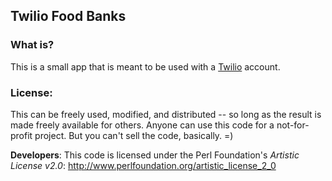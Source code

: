 <h2>Twilio Food Banks</h2>

<h3>What is?</h3>
This is a small app that is meant to be used with a <a href="https://twilio.com">Twilio</a> account.  

<h3>License:</h3>

This can be freely used, modified, and distributed -- so long as the result is made freely available for others.  Anyone can use this code for a not-for-profit project.  But you can't sell the code, basically. =)

<b>Developers</b>: This code is licensed under the Perl Foundation's <i>Artistic License v2.0</i>: http://www.perlfoundation.org/artistic_license_2_0
